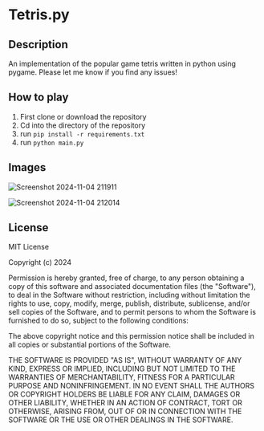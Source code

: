 # Tetris.py

## Description

An implementation of the popular game tetris written in python using pygame. Please let me know if you find any issues!

## How to play

1. First clone or download the repository
2. Cd into the directory of the repository
3. run `pip install -r requirements.txt`
4. run `python main.py`

## Images
![Screenshot 2024-11-04 211911](https://github.com/user-attachments/assets/34543b20-c12d-4430-baae-9e121eae286c)

![Screenshot 2024-11-04 212014](https://github.com/user-attachments/assets/e943b6b5-e5da-4dca-b0c9-5fdf5fbb1a62)

## License

MIT License

Copyright (c) 2024

Permission is hereby granted, free of charge, to any person obtaining a copy
of this software and associated documentation files (the "Software"), to deal
in the Software without restriction, including without limitation the rights
to use, copy, modify, merge, publish, distribute, sublicense, and/or sell
copies of the Software, and to permit persons to whom the Software is
furnished to do so, subject to the following conditions:

The above copyright notice and this permission notice shall be included in all
copies or substantial portions of the Software.

THE SOFTWARE IS PROVIDED "AS IS", WITHOUT WARRANTY OF ANY KIND, EXPRESS OR
IMPLIED, INCLUDING BUT NOT LIMITED TO THE WARRANTIES OF MERCHANTABILITY,
FITNESS FOR A PARTICULAR PURPOSE AND NONINFRINGEMENT. IN NO EVENT SHALL THE
AUTHORS OR COPYRIGHT HOLDERS BE LIABLE FOR ANY CLAIM, DAMAGES OR OTHER
LIABILITY, WHETHER IN AN ACTION OF CONTRACT, TORT OR OTHERWISE, ARISING FROM,
OUT OF OR IN CONNECTION WITH THE SOFTWARE OR THE USE OR OTHER DEALINGS IN THE
SOFTWARE.
